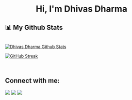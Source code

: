 


<h1 align="center">Hi, I'm Dhivas Dharma</h1>




## 📊 My Github Stats

  <br/>
    <a href="https://github.com/dhivasds/"><img alt="Dhivas Dharma Github Stats" src="https://github-readme-stats.vercel.app/api?username=dhivasds&show_icons=true&count_private=true&theme=react&hide_border=true&bg_color=0D1117" /></a>

<br/>


[![GitHub Streak](http://github-readme-streak-stats.herokuapp.com?user=dhivasds&theme=react&date_format=j%20M%5B%20Y%5D&background=5BCDEC)](https://git.io/streak-stats)



<br/>


## Connect with me:
<p align="left">

<a href = "https://www.linkedin.com/in/dhivasds/"><img src="https://img.icons8.com/fluent/48/000000/linkedin.png"/></a>
<a href = "https://twitter.com/dhivasds"><img src="https://img.icons8.com/fluent/48/000000/twitter.png"/></a>
<a href = "https://www.instagram.com/dhivasds"><img src="https://img.icons8.com/fluent/48/000000/instagram-new.png"/></a>

</p>

